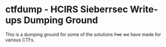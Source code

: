 # ctfdump - HCIRS Sieberrsec Write-ups Dumping Ground

This is a dumping ground for some of the solutions ~~I've~~ we have made for various CTFs.
